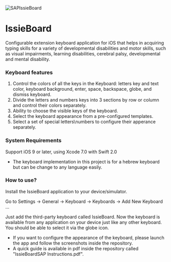 
![SAPIssieBoard](https://github.com/SAP/IssieBoard/blob/master/SAPIssieBoardSmall.png)



# IssieBoard
Configurable extension keyboard application for iOS that helps in acquiring typing skills for a variety of developmental disabilities and motor skills, such as visual impairments, learning disabilities, cerebral palsy, developmental and mental disability.


### Keyboard features 

1. Control the colors of all the keys in the Keyboard: 
   letters key and text color, keyboard background, enter, space, backspace, globe, and dismiss keyboard.
2. Divide the letters and numbers keys into 3 sections by row or column and control their colors separately.
3. Ability to choose the visible keys of the keyboard.
4. Select the keyboard appearance from a pre-configured templates.
5. Select a set of special letters\numbers to configure their apperance separately. 

### System Requirements

Support iOS 9 or later, using Xcode 7.0 with Swift 2.0

* The keyboard implementation in this project is for a hebrew keyboard but can be change to any language easily.

### How to use? 


Install the IssieBoard application to your device/simulator.

Go to Settings → General → Keyboard → Keyboards → Add New Keyboard ... 

Just add the third-party keyboard called IssieBoard.
Now the keyboard is available from any application on your device just like any other keyboard.
You should be able to select it via the globe icon.


* If you want to configure the appearance of the keyboard, please launch the app and follow the screenshots inside the repository.
* A quick guide is available in pdf inside the repository called "IssieBoardSAP Instructions.pdf".

<!--![AllKeysColor](https://github.com/SAP/IssieBoard/blob/master/AllKeysColor.png)-->


<!--![BackgroundColor](https://github.com/SAP/IssieBoard/blob/master/BackgroundColor.png)-->


<!--![AllKeysTextColor](https://github.com/SAP/IssieBoard/blob/master/AllKeysTextColor.png)-->


<!--![DivisionByRowOrCol](https://github.com/SAP/IssieBoard/blob/master/DivisionByRowOrCol.png)-->


<!--![BackspaceKeyColor](https://github.com/SAP/IssieBoard/blob/master/BackspaceKeyColor.png)-->


<!--![EnterColor](https://github.com/SAP/IssieBoard/blob/master/EnterColor.png)-->


<!--![OtherKeysColor](https://github.com/SAP/IssieBoard/blob/master/OtherKeysColor.png)-->


<!--![SpaceColor](https://github.com/SAP/IssieBoard/blob/master/SpaceColor.png)-->


<!--![SpecialKeys](https://github.com/SAP/IssieBoard/blob/master/SpecialKeys.png)-->


<!--![SpecialKeysColor](https://github.com/SAP/IssieBoard/blob/master/SpecialKeysColor.png)-->


<!--![VisibleKeys](https://github.com/SAP/IssieBoard/blob/master/VisibleKeys.png)-->

